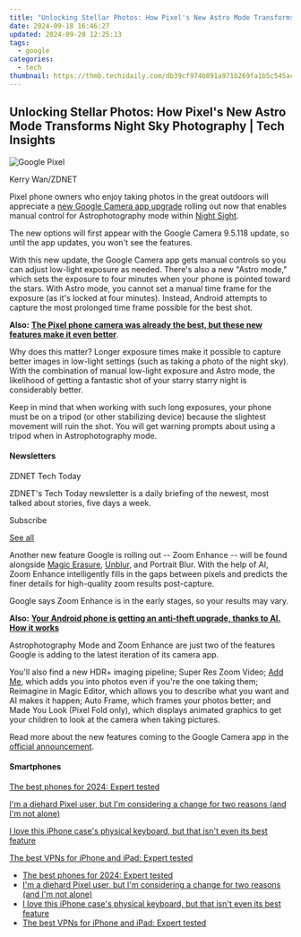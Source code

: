 ```yaml
---
title: "Unlocking Stellar Photos: How Pixel's New Astro Mode Transforms Night Sky Photography | Tech Insights"
date: 2024-09-18 16:46:27
updated: 2024-09-20 12:25:13
tags:
  - google
categories:
  - tech
thumbnail: https://thmb.techidaily.com/db39cf974b891a971b269fa1b5c545ac5598c4412d012bd826ff7f5dff9de440.png
---
```


## Unlocking Stellar Photos: How Pixel's New Astro Mode Transforms Night Sky Photography | Tech Insights

![Google Pixel](https://www.zdnet.com/a/img/resize/6f93c81c8a188a5bec161483f031d86938341afd/2024/08/10/c0a32f26-b52f-4372-a244-08d0ddc60b8b/dsc01566.jpg?auto=webp&width=1280)

Kerry Wan/ZDNET

Pixel phone owners who enjoy taking photos in the great outdoors will appreciate a [new Google Camera app upgrade](https://t.me/google%5Fnws/4208) rolling out now that enables manual control for Astrophotography mode within [Night Sight](https://play.google.com/store/apps/details?id=com.google.android.GoogleCamera&pli=1). 

The new options will first appear with the Google Camera 9.5.118 update, so until the app updates, you won't see the features. 

With this new update, the Google Camera app gets manual controls so you can adjust low-light exposure as needed. There's also a new "Astro mode," which sets the exposure to four minutes when your phone is pointed toward the stars. With Astro mode, you cannot set a manual time frame for the exposure (as it's locked at four minutes). Instead, Android attempts to capture the most prolonged time frame possible for the best shot.

**Also:** [**The Pixel phone camera was already the best, but these new features make it even better**](https://www.zdnet.com/article/the-pixel-phone-camera-was-already-the-best-but-these-new-features-make-it-even-better/).

Why does this matter? Longer exposure times make it possible to capture better images in low-light settings (such as taking a photo of the night sky). With the combination of manual low-light exposure and Astro mode, the likelihood of getting a fantastic shot of your starry starry night is considerably better.

Keep in mind that when working with such long exposures, your phone must be on a tripod (or other stabilizing device) because the slightest movement will ruin the shot. You will get warning prompts about using a tripod when in Astrophotography mode.

#### Newsletters

ZDNET Tech Today

ZDNET's Tech Today newsletter is a daily briefing of the newest, most talked about stories, five days a week.

 Subscribe

[See all](https://www.zdnet.com/newsletters/)

Another new feature Google is rolling out -- Zoom Enhance -- will be found alongside [Magic Erasure](https://www.zdnet.com/article/how-to-use-magic-eraser-on-the-google-pixel/), [Unblur](https://www.zdnet.com/article/how-to-use-photo-unblur-on-the-google-pixel-7-series/), and Portrait Blur. With the help of AI, Zoom Enhance intelligently fills in the gaps between pixels and predicts the finer details for high-quality zoom results post-capture.

Google says Zoom Enhance is in the early stages, so your results may vary.

**Also:** [**Your Android phone is getting an anti-theft upgrade, thanks to AI. How it works**](https://www.zdnet.com/article/your-android-phone-is-getting-an-anti-theft-upgrade-thanks-to-ai-how-it-works/)

Astrophotography Mode and Zoom Enhance are just two of the features Google is adding to the latest iteration of its camera app.

You'll also find a new HDR+ imaging pipeline; Super Res Zoom Video; [Add Me](https://www.zdnet.com/article/the-google-pixel-9-pros-add-me-feature-is-an-ar-camera-tool-youll-actually-use/), which adds you into photos even if you're the one taking them; Reimagine in Magic Editor, which allows you to describe what you want and AI makes it happen; Auto Frame, which frames your photos better; and Made You Look (Pixel Fold only), which displays animated graphics to get your children to look at the camera when taking pictures. 

Read more about the new features coming to the Google Camera app in the [official announcement](https://blog.google/products/pixel/google-pixel-9-ai-camera-features/). 

#### Smartphones

[The best phones for 2024: Expert tested](https://www.zdnet.com/article/best-phone/ "The best phones for 2024: Expert tested")

[I'm a diehard Pixel user, but I'm considering a change for two reasons (and I'm not alone)](https://www.zdnet.com/article/im-a-diehard-pixel-user-but-im-considering-a-change-for-two-reasons-and-im-not-alone/ "I'm a diehard Pixel user, but I'm considering a change for two reasons (and I'm not alone)")

[I love this iPhone case's physical keyboard, but that isn't even its best feature](https://www.zdnet.com/article/i-love-this-iphone-cases-physical-keyboard-but-that-isnt-even-its-best-feature/ "I love this iPhone case's physical keyboard, but that isn't even its best feature")

[The best VPNs for iPhone and iPad: Expert tested](https://www.zdnet.com/article/best-iphone-vpn/ "The best VPNs for iPhone and iPad: Expert tested")

* [The best phones for 2024: Expert tested](https://www.zdnet.com/article/best-phone/ "The best phones for 2024: Expert tested")
* [I'm a diehard Pixel user, but I'm considering a change for two reasons (and I'm not alone)](https://www.zdnet.com/article/im-a-diehard-pixel-user-but-im-considering-a-change-for-two-reasons-and-im-not-alone/ "I'm a diehard Pixel user, but I'm considering a change for two reasons (and I'm not alone)")
* [I love this iPhone case's physical keyboard, but that isn't even its best feature](https://www.zdnet.com/article/i-love-this-iphone-cases-physical-keyboard-but-that-isnt-even-its-best-feature/ "I love this iPhone case's physical keyboard, but that isn't even its best feature")
* [The best VPNs for iPhone and iPad: Expert tested](https://www.zdnet.com/article/best-iphone-vpn/ "The best VPNs for iPhone and iPad: Expert tested")

<ins class="adsbygoogle"
     style="display:block"
     data-ad-format="autorelaxed"
     data-ad-client="ca-pub-7571918770474297"
     data-ad-slot="1223367746"></ins>



<ins class="adsbygoogle"
     style="display:block"
     data-ad-client="ca-pub-7571918770474297"
     data-ad-slot="8358498916"
     data-ad-format="auto"
     data-full-width-responsive="true"></ins>
